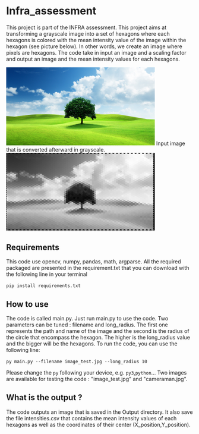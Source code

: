# Infra_assessment

This project is part of the INFRA assessment. This project aims at transforming a grayscale image into a set of hexagons where each hexagons is colored with the mean intensity value of the image within the hexagon (see picture below). 
In other words, we create an image where pixels are hexagons. The code take in input an image and a scaling factor and output an image and the mean intensity values for each hexagons. 

<img src="image_test.jpg" width="400" />
Input image that is converted afterward in grayscale.
<img src="Output/result.jpg" width="400" />

## Requirements

This code use opencv, numpy, pandas, math, argparse. All the required packaged are presented in the requirement.txt that you can download with the following line in your terminal
```
pip install requirements.txt
```

## How to use

The code is called main.py. Just run main.py to use the code. Two parameters can be tuned : filename and long_radius. The first one represents the path and name of the image and the second is the radius of the circle that encompass the hexagon.
The higher is the long_radius value and the bigger will be the hexagons.
To run the code, you can use the following line: 

```
py main.py --filename image_test.jpg --long_radius 10
```
Please change the ```py``` following your device, e.g. ```py3```,```python```...
Two images are available for testing the code : "image_test.jpg" and "cameraman.jpg".

## What is the output ? 

The code outputs an image that is saved in the Output directory. It also save the file intensities.csv that contains the mean intensity values of each hexagons as well as the coordinates of their center (X_position,Y_position).
